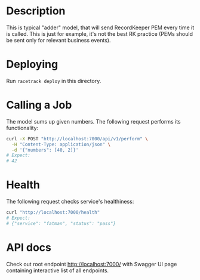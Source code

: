 # Description
This is typical "adder" model, that will send RecordKeeper PEM every time it 
is called.  This is just for example, it's not the best RK practice 
(PEMs should be sent only for relevant business events).

# Deploying
Run `racetrack deploy` in this directory.

# Calling a Job
The model sums up given numbers. 
The following request performs its functionality:
```bash
curl -X POST "http://localhost:7000/api/v1/perform" \
  -H "Content-Type: application/json" \
  -d '{"numbers": [40, 2]}'
# Expect:
# 42
```

# Health
The following request checks service's healthiness:
```bash
curl "http://localhost:7000/health" 
# Expect:
# {"service": "fatman", "status": "pass"}
```

# API docs
Check out root endpoint [http://localhost:7000/](http://localhost:7000/) with 
Swagger UI page containing interactive list of all endpoints.
